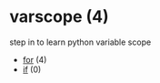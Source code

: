 # varscope (4)
step in to learn python variable scope

+ [for](for/README.md) (4)
+ [if](if/README.md) (0)
